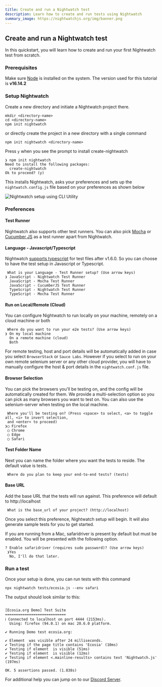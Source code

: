 ```yaml
---
title: Create and run a Nightwatch test
description: Learn how to create and run tests using Nightwatch
summary_image: https://nightwatchjs.org/img/banner.png
---
```


<div class="page-header"><h2>Create and run a Nightwatch test</h2></div>

In this quickstart, you will learn how to create and run your first Nightwatch test from scratch. 

### Prerequisites 
Make sure [Node][1] is installed on the system. The version used for this tutorial is **v16.14.2**

### Setup Nightwatch
Create a new directory and initiate a Nightwatch project there.
<pre>
<code class="language-bash">mkdir &#60;directory-name&#62;
cd &#60;directory-name&#62;
npm init nightwatch</code></pre>

or directly create the project in a new directory with a single command

<pre>
<code class="language-bash">npm init nightwatch &#60;directory-name&#62;</code></pre>

Press `y` when you see the prompt to install create-nightwatch

<pre><code class="language-bash">❯ npm init nightwatch
Need to install the following packages:
  create-nightwatch
Ok to proceed? (y)</code></pre>

This installs Nightwatch, asks your preferences and sets up the `nightwatch.config.js` file based on your preferences as shown below

![Nightwatch setup using CLI Utility](https://user-images.githubusercontent.com/39924567/174841680-59664ff6-da2d-44a3-a1df-52d22c69b1e2.gif)

### Preferences
  
#### Test Runner

Nightwatch also supports other test runners. You can also pick [Mocha][15] or [Cucumber JS][16] as a test runner apart from Nightwatch.

#### Language - Javascript/Typescript

Nightwatch [supports typescript][17] for test files after v1.6.0. So you can choose to have the test setup in Javascript or Typescript.

<pre><code class="language-bash"> What is your Language - Test Runner setup? (Use arrow keys)
❯ JavaScript - Nightwatch Test Runner
  JavaScript - Mocha Test Runner
  JavaScript - CucumberJS Test Runner
  TypeScript - Nightwatch Test Runner
  TypeScript - Mocha Test Runner</code></pre>

#### Run on Local/Remote (Cloud)

You can configure Nightwatch to run locally on your machine, remotely on a cloud machine or both

<pre><code class="language-bash"> Where do you want to run your e2e tests? (Use arrow keys)
❯ On my local machine
  On a remote machine (cloud)
  Both</code></pre>

For remote testing, host and port details will be automatically added in case you select `BrowserStack` or `Sauce Labs`. However if you select to run on your own remote selenium server or any other cloud provider, you will have to manually configure the host & port details in the `nightwatch.conf.js` file. 

#### Browser Selection

You can pick the browsers you'll be testing on, and the config will be automatically created for them. We provide a multi-selection option so you can pick as many browsers you want to test on. You can also use the selenium-server when testing on the local machine.


<pre><code class="language-bash"> Where you'll be testing on? (Press &#60;space&#62; to select, &#60;a&#62; to toggle all, &#60;i&#62; to invert selection,
 and &#60;enter&#60; to proceed)
❯◯ Firefox
 ◯ Chrome
 ◯ Edge
 ◯ Safari</code></pre>

#### Test Folder Name

Next you can name the folder where you want the tests to reside. The default value is tests.

<pre><code class="language-bash"> Where do you plan to keep your end-to-end tests? (tests)</code></pre>

#### Base URL

Add the base URL that the tests will run against. This preference will default to http://localhost

<pre><code class="language-bash"> What is the base_url of your project? (http://localhost)</code></pre>

Once you select this preference, Nightwatch setup will begin. It will also generate sample tests for you to get started. 

If you are running from a Mac, safaridriver is present by default but must be enabled. You will be presented with the following option.

<pre><code class="language-bash">? Enable safaridriver (requires sudo password)? (Use arrow keys)
 ❯Yes
  No, I'll do that later.</code></pre>


### Run a test

Once your setup is done, you can run tests with this command

<pre><code class="language-bash">npx nightwatch tests/ecosia.js --env safari</code></pre>

The output should look similar to this:

<pre class="hide-indicator"><code class="language-bash">
[Ecosia.org Demo] Test Suite
============================
ℹ Connected to localhost on port 4444 (2153ms).
  Using: firefox (94.0.1) on mac 20.6.0 platform.

✔ Running Demo test ecosia.org:

✔ Element <body> was visible after 24 milliseconds.
✔ Testing if the page title contains 'Ecosia' (10ms)
✔ Testing if element <input[type=search]> is visible (51ms)
✔ Testing if element <button[type=submit]> is visible (12ms)
✔ Testing if element <.mainline-results> contains text 'Nightwatch.js' (197ms)

OK. 5 assertions passed. (1.838s)
</code></pre>

For additional help you can jump on to our [Discord Server](https://discord.gg/9m44kM5u).

[1]:	https://nodejs.org/
[2]:	https://nodejs.org/
[3]:	https://npmjs.com
[4]:	https://www.npmjs.com/package/geckodriver
[5]:	https://github.com/mozilla/geckodriver/releases
[6]:	https://www.npmjs.com/package/chromedriver
[7]:	https://chromedriver.chromium.org/downloads
[8]:	https://docs.microsoft.com/en-us/microsoft-edge/webdriver-chromium/?tabs=c-sharp#download-microsoft-edge-driver
[9]:	https://developer.apple.com/documentation/webkit/about_webdriver_for_safari/
[10]:	https://selenium.dev/documentation/en/grid/
[11]:	https://www.oracle.com/technetwork/java/javase/downloads/index.html
[12]:	https://www.npmjs.com/package/selenium-server
[13]:	https://github.com/SeleniumHQ/selenium/releases
[14]:	https://v2.nightwatchjs.org/guide/running-tests/nightwatch-runner.html
[15]: https://nightwatchjs.org/guide/third-party-runners/using-mocha.html
[16]: https://nightwatchjs.org/blog/running-cucumber-tests-with-nightwatch/
[17]: https://github.com/nightwatchjs/nightwatch/releases/tag/v1.6.0
